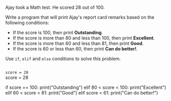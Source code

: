 Ajay took a Math test.
He scored 28 out of 100.

Write a program that will print Ajay's report card remarks based on the following conditions:

* If the score is 100, then print **Outstanding**.
* If the score is more than 80 and less than 100, then print **Excellent**.
* If the score is more than 60 and less than 81, then print **Good**.
* If the score is 60 or less than 60, then print **Can do better!**.

Use `if`, `elif` and `else` conditions to solve this problem.



<codeblock language="python" type="exercise" testMode="fixedInput">
<code>
score = 28
</code>

<solution>
score = 28

if score == 100:
  print("Outstanding")
elif 80 < score < 100:
  print("Excellent")
elif 60 < score < 81:
  print("Good")
elif score < 61:
  print("Can do better!")
</solution>
</codeblock>